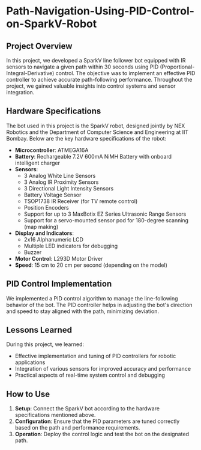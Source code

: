# Path-Navigation-Using-PID-Control-on-SparkV-Robot

## Project Overview

In this project, we developed a SparkV line follower bot equipped with IR sensors to navigate a given path within 30 seconds using PID (Proportional-Integral-Derivative) control. The objective was to implement an effective PID controller to achieve accurate path-following performance. Throughout the project, we gained valuable insights into control systems and sensor integration.

## Hardware Specifications

The bot used in this project is the SparkV robot, designed jointly by NEX Robotics and the Department of Computer Science and Engineering at IIT Bombay. Below are the key hardware specifications of the robot:

- **Microcontroller**: ATMEGA16A
- **Battery**: Rechargeable 7.2V 600mA NiMH Battery with onboard intelligent charger
- **Sensors**:
  - 3 Analog White Line Sensors
  - 3 Analog IR Proximity Sensors
  - 3 Directional Light Intensity Sensors
  - Battery Voltage Sensor
  - TSOP1738 IR Receiver (for TV remote control)
  - Position Encoders
  - Support for up to 3 MaxBotix EZ Series Ultrasonic Range Sensors
  - Support for a servo-mounted sensor pod for 180-degree scanning (map making)
- **Display and Indicators**:
  - 2x16 Alphanumeric LCD
  - Multiple LED indicators for debugging
  - Buzzer
- **Motor Control**: L293D Motor Driver
- **Speed**: 15 cm to 20 cm per second (depending on the model)

## PID Control Implementation

We implemented a PID control algorithm to manage the line-following behavior of the bot. The PID controller helps in adjusting the bot's direction and speed to stay aligned with the path, minimizing deviation.

## Lessons Learned

During this project, we learned:
- Effective implementation and tuning of PID controllers for robotic applications
- Integration of various sensors for improved accuracy and performance
- Practical aspects of real-time system control and debugging

## How to Use

1. **Setup**: Connect the SparkV bot according to the hardware specifications mentioned above.
2. **Configuration**: Ensure that the PID parameters are tuned correctly based on the path and performance requirements.
3. **Operation**: Deploy the control logic and test the bot on the designated path.

